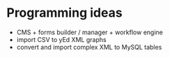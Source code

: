 # Programming ideas

* CMS + forms builder / manager + workflow engine
* import CSV to yEd XML graphs
* convert and import complex XML to MySQL tables
